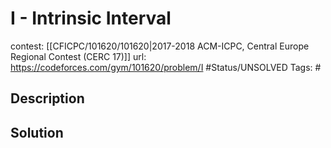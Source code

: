 # I - Intrinsic Interval

contest: [[CFICPC/101620/101620|2017-2018 ACM-ICPC, Central Europe Regional Contest (CERC 17)]]
url: https://codeforces.com/gym/101620/problem/I
#Status/UNSOLVED
Tags: #

## Description

## Solution

